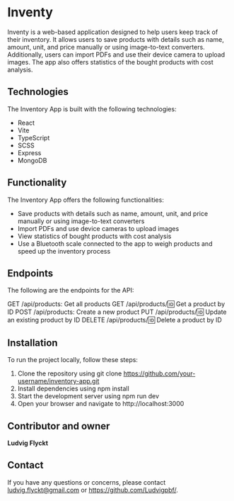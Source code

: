 # Inventy

Inventy is a web-based application designed to help users keep track of their inventory. It allows users to save products with details such as name, amount, unit, and price manually or using image-to-text converters. Additionally, users can import PDFs and use their device camera to upload images. The app also offers statistics of the bought products with cost analysis.

## Technologies

The Inventory App is built with the following technologies:

- React
- Vite
- TypeScript
- SCSS
- Express
- MongoDB

## Functionality

The Inventory App offers the following functionalities:

- Save products with details such as name, amount, unit, and price manually or using image-to-text converters
- Import PDFs and use device cameras to upload images
- View statistics of bought products with cost analysis
- Use a Bluetooth scale connected to the app to weigh products and speed up the inventory process

## Endpoints

The following are the endpoints for the API:

GET /api/products: Get all products
GET /api/products/:id: Get a product by ID
POST /api/products: Create a new product
PUT /api/products/:id: Update an existing product by ID
DELETE /api/products/:id: Delete a product by ID

## Installation

To run the project locally, follow these steps:

1. Clone the repository using git clone https://github.com/your-username/inventory-app.git
2. Install dependencies using npm install
3. Start the development server using npm run dev
4. Open your browser and navigate to http://localhost:3000

## Contributor and owner

**Ludvig Flyckt**

## Contact

If you have any questions or concerns, please contact ludvig.flyckt@gmail.com or https://github.com/Ludvigpbf/.
